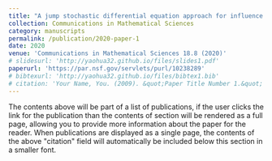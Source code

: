 ```yaml
---
title: "A jump stochastic differential equation approach for influence prediction on heterogenous networks"
collection: Communications in Mathematical Sciences
category: manuscripts
permalink: /publication/2020-paper-1
date: 2020
venue: 'Communications in Mathematical Sciences 18.8 (2020)'
# slidesurl: 'http://yaohua32.github.io/files/slides1.pdf'
paperurl: 'https://par.nsf.gov/servlets/purl/10238289'
# bibtexurl: 'http://yaohua32.github.io/files/bibtex1.bib'
# citation: 'Your Name, You. (2009). &quot;Paper Title Number 1.&quot; <i>Journal 1</i>. 1(1).'
---
```

The contents above will be part of a list of publications, if the user clicks the link for the publication than the contents of section will be rendered as a full page, allowing you to provide more information about the paper for the reader. When publications are displayed as a single page, the contents of the above "citation" field will automatically be included below this section in a smaller font.
